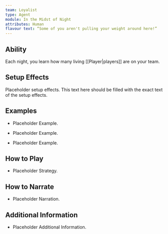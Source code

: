 ```yaml
---
team: Loyalist
type: Agent
module: In the Midst of Night
attributes: Human
flavour text: “Some of you aren't pulling your weight around here!”
---
```

## Ability
Each night, you learn how many living [[Player|players]] are on your team.

## Setup Effects
Placeholder setup effects. This text here should be filled with the exact text of the setup effects.

## Examples
- Placeholder Example.

- Placeholder Example.

- Placeholder Example.

## How to Play
- Placeholder Strategy.

## How to Narrate
- Placeholder Narration.

## Additional Information
- Placeholder Additional Information.